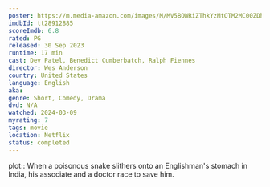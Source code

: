 ```yaml
---
poster: https://m.media-amazon.com/images/M/MV5BOWRiZThkYzMtOTM2MC00ZDhlLWFkNWMtNDZhMDYzZjkzZTYyXkEyXkFqcGdeQXVyNjc5NjEzNA@@._V1_SX300.jpg
imdbId: tt28912885
scoreImdb: 6.8
rated: PG
released: 30 Sep 2023
runtime: 17 min
cast: Dev Patel, Benedict Cumberbatch, Ralph Fiennes
director: Wes Anderson
country: United States
language: English
aka: 
genre: Short, Comedy, Drama
dvd: N/A
watched: 2024-03-09
myrating: 7
tags: movie
location: Netflix
status: completed
---
```


plot:: When a poisonous snake slithers onto an Englishman's stomach in India, his associate and a doctor race to save him.